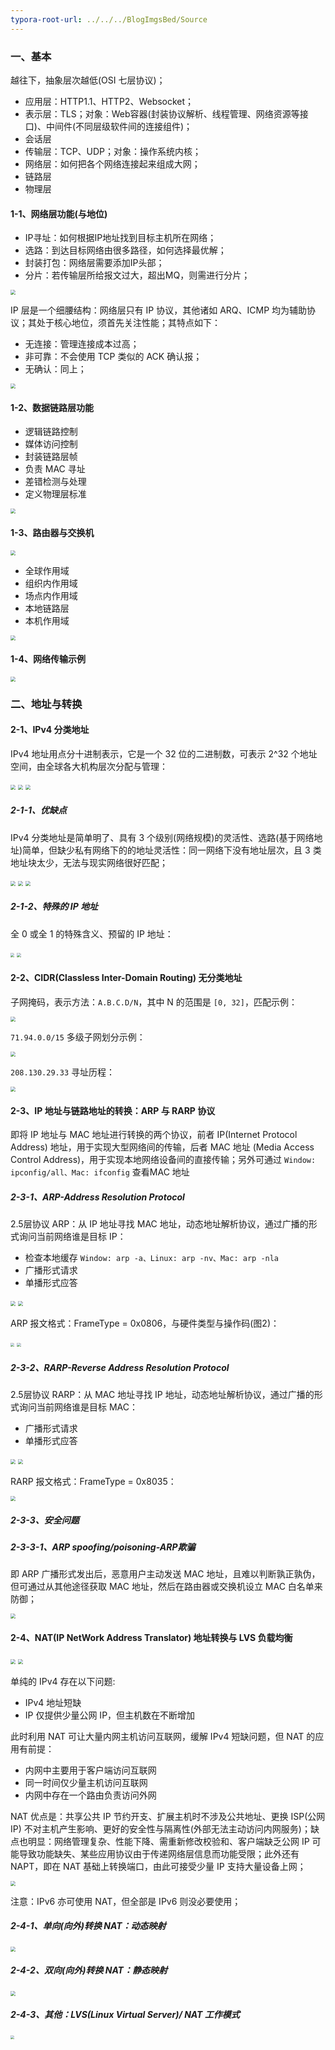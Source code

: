```yaml
---
typora-root-url: ../../../BlogImgsBed/Source
---
```




### 一、基本

越往下，抽象层次越低(OSI 七层协议)；

- 应用层：HTTP1.1、HTTP2、Websocket；
- 表示层：TLS；对象：Web容器(封装协议解析、线程管理、网络资源等接口)、中间件(不同层级软件间的连接组件)；
- 会话层
- 传输层：TCP、UDP；对象：操作系统内核；
- 网络层：如何把各个网络连接起来组成大网；
- 链路层
- 物理层

#### 1-1、网络层功能(与地位)

- IP寻址：如何根据IP地址找到目标主机所在网络；
- 选路：到达目标网络由很多路径，如何选择最优解；
- 封装打包：网络层需要添加IP头部；
- 分片：若传输层所给报文过大，超出MQ，则需进行分片；

<img src="/Image/NetWork/ip/1.png" style="zoom:50%;" />

IP 层是一个细腰结构：网络层只有 IP 协议，其他诸如 ARQ、ICMP 均为辅助协议；其处于核心地位，须首先关注性能；其特点如下：

- 无连接：管理连接成本过高；
- 非可靠：不会使用 TCP 类似的 ACK 确认报；
- 无确认：同上；

<img src="/Image/NetWork/ip/6.png" style="zoom:50%;" />



#### 1-2、数据链路层功能

- 逻辑链路控制
- 媒体访问控制
- 封装链路层帧
- 负责 MAC 寻址
- 差错检测与处理
- 定义物理层标准

<img src="/Image/NetWork/ip/2.png" style="zoom:50%;" />

#### 1-3、路由器与交换机

<img src="/Image/NetWork/ip/3.png" style="zoom:50%;" />

- 全球作用域
- 组织内作用域
- 场点内作用域
- 本地链路层
- 本机作用域

<img src="/Image/NetWork/ip/4.png" style="zoom:50%;" />

#### 1-4、网络传输示例

<img src="/Image/NetWork/ip/5.png" style="zoom:50%;" />



### 二、地址与转换

#### 2-1、IPv4 分类地址

IPv4 地址用点分十进制表示，它是一个 32 位的二进制数，可表示 2^32 个地址空间，由全球各大机构层次分配与管理：

<img src="/Image/NetWork/ip/7.png" style="zoom:50%;" />

<img src="/Image/NetWork/ip/8.png" style="zoom:50%;" />

<img src="/Image/NetWork/ip/9.png" style="zoom:50%;" />

##### 2-1-1、优缺点

IPv4 分类地址是简单明了、具有 3 个级别(网络规模)的灵活性、选路(基于网络地址)简单，但缺少私有网络下的的地址灵活性：同一网络下没有地址层次，且 3 类地址块太少，无法与现实网络很好匹配；

<img src="/Image/NetWork/ip/10.png" style="zoom:50%;" />

<img src="/Image/NetWork/ip/11.png" style="zoom:50%;" />

<img src="/Image/NetWork/ip/12.png" style="zoom:50%;" />

##### 2-1-2、特殊的 IP 地址

全 0 或全 1 的特殊含义、预留的 IP 地址：

<img src="/Image/NetWork/ip/16.png" style="zoom:40%;" />

<img src="/Image/NetWork/ip/17.png" style="zoom:40%;" />



#### 2-2、CIDR(Classless Inter-Domain Routing) 无分类地址

子网掩码，表示方法：`A.B.C.D/N`，其中 N 的范围是 `[0, 32]`，匹配示例：

<img src="/Image/NetWork/ip/13.png" style="zoom:50%;" />

`71.94.0.0/15` 多级子网划分示例：

<img src="/Image/NetWork/ip/14.png" style="zoom:50%;" />

`208.130.29.33` 寻址历程：

<img src="/Image/NetWork/ip/15.png" style="zoom:50%;" />





#### 2-3、IP 地址与链路地址的转换：ARP 与 RARP 协议

即将 IP 地址与 MAC 地址进行转换的两个协议，前者 IP(Internet Protocol Address) 地址，用于实现大型网络间的传输，后者 MAC 地址 (Media Access Control Address)，用于实现本地网络设备间的直接传输；另外可通过 `Window: ipconfig/all、Mac: ifconfig` 查看MAC 地址



##### 2-3-1、ARP-Address Resolution Protocol

2.5层协议 ARP：从 IP 地址寻找 MAC 地址，动态地址解析协议，通过广播的形式询问当前网络谁是目标 IP：

- 检查本地缓存 `Window: arp -a、Linux: arp -nv、Mac: arp -nla`
- 广播形式请求
- 单播形式应答

<img src="/Image/NetWork/ip/18.png" style="zoom:50%;" />

<img src="/Image/NetWork/ip/19.png" style="zoom:50%;" />

ARP 报文格式：FrameType = 0x0806，与硬件类型与操作码(图2)：

<img src="/Image/NetWork/ip/20.png" style="zoom:40%;" />

<img src="/Image/NetWork/ip/21.png" style="zoom:40%;" />



##### 2-3-2、RARP-Reverse Address Resolution Protocol

2.5层协议 RARP：从 MAC 地址寻找 IP 地址，动态地址解析协议，通过广播的形式询问当前网络谁是目标 MAC：

- 广播形式请求
- 单播形式应答

<img src="/Image/NetWork/ip/22.png" style="zoom:50%;" />

<img src="/Image/NetWork/ip/23.png" style="zoom:50%;" />

RARP 报文格式：FrameType = 0x8035：

<img src="/Image/NetWork/ip/24.png" style="zoom:50%;" />



##### 2-3-3、安全问题

##### 2-3-3-1、ARP spoofing/poisoning-ARP欺骗

即 ARP 广播形式发出后，恶意用户主动发送 MAC 地址，且难以判断孰正孰伪，但可通过从其他途径获取 MAC 地址，然后在路由器或交换机设立 MAC 白名单来防御；

<img src="/Image/NetWork/ip/25.png" style="zoom:50%;" />





#### 2-4、NAT(IP NetWork Address Translator) 地址转换与 LVS 负载均衡

<img src="/Image/NetWork/ip/26.png" style="zoom:50%;" />

<img src="/Image/NetWork/ip/27.png" style="zoom:50%;" />

单纯的 IPv4 存在以下问题:

- IPv4 地址短缺
- IP 仅提供少量公网 IP，但主机数在不断增加

此时利用 NAT 可让大量内网主机访问互联网，缓解 IPv4 短缺问题，但 NAT 的应用有前提：

- 内网中主要用于客户端访问互联网
- 同一时间仅少量主机访问互联网
- 内网中存在一个路由负责访问外网

NAT 优点是：共享公共 IP 节约开支、扩展主机时不涉及公共地址、更换 ISP(公网IP) 不对主机产生影响、更好的安全性与隔离性(外部无法主动访问内网服务)；缺点也明显：网络管理复杂、性能下降、需重新修改校验和、客户端缺乏公网 IP 可能导致功能缺失、某些应用协议由于传递网络层信息而功能受限；此外还有 NAPT，即在 NAT 基础上转换端口，由此可接受少量 IP 支持大量设备上网；

<img src="/Image/NetWork/ip/29.png" style="zoom:50%;" />

注意：IPv6 亦可使用 NAT，但全部是 IPv6 则没必要使用；



##### 2-4-1、单向(向外)转换 NAT：动态映射

<img src="/Image/NetWork/ip/28.png" style="zoom:50%;" />

##### 2-4-2、双向(向外)转换 NAT：静态映射

<img src="/Image/NetWork/ip/30.png" style="zoom:50%;" />



##### 2-4-3、其他：LVS(Linux Virtual Server)/ NAT 工作模式

<img src="/Image/NetWork/ip/31.png" style="zoom:40%;" />

